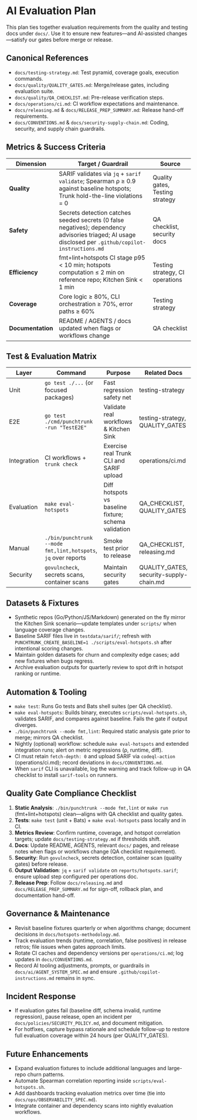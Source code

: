 # AI Evaluation Plan

This plan ties together evaluation requirements from the quality and testing docs under `docs/`. Use it to ensure new features—and AI-assisted changes—satisfy our gates before merge or release.

## Canonical References

- `docs/testing-strategy.md`: Test pyramid, coverage goals, execution commands.
- `docs/quality/QUALITY_GATES.md`: Merge/release gates, including evaluation suite.
- `docs/quality/QA_CHECKLIST.md`: Pre-release verification steps.
- `docs/operations/ci.md`: CI workflow expectations and maintenance.
- `docs/releasing.md` & `docs/RELEASE_PREP_SUMMARY.md`: Release hand-off requirements.
- `docs/CONVENTIONS.md` & `docs/security-supply-chain.md`: Coding, security, and supply chain guardrails.

## Metrics & Success Criteria

| Dimension         | Target / Guardrail                                                                                                                                    | Source                          |
| ----------------- | ----------------------------------------------------------------------------------------------------------------------------------------------------- | ------------------------------- |
| **Quality**       | SARIF validates via `jq` + `sarif validate`; Spearman ρ ≥ 0.9 against baseline hotspots; Trunk hold-the-line violations = 0                           | Quality gates, Testing strategy |
| **Safety**        | Secrets detection catches seeded secrets (0 false negatives); dependency advisories triaged; AI usage disclosed per `.github/copilot-instructions.md` | QA checklist, security docs     |
| **Efficiency**    | fmt+lint+hotspots CI stage p95 < 10 min; hotspots computation ≤ 2 min on reference repo; Kitchen Sink < 1 min                                         | Testing strategy, CI operations |
| **Coverage**      | Core logic ≥ 80%, CLI orchestration ≥ 70%, error paths ≥ 60%                                                                                          | Testing strategy                |
| **Documentation** | README / AGENTS / docs updated when flags or workflows change                                                                                         | QA checklist                    |

## Test & Evaluation Matrix

| Layer       | Command                                                        | Purpose                                              | Related Docs                            |
| ----------- | -------------------------------------------------------------- | ---------------------------------------------------- | --------------------------------------- |
| Unit        | `go test ./...` (or focused packages)                          | Fast regression safety net                           | testing-strategy                        |
| E2E         | `go test ./cmd/punchtrunk -run "TestE2E"`                      | Validate real workflows & Kitchen Sink               | testing-strategy, QUALITY_GATES         |
| Integration | CI workflows + `trunk check`                                   | Exercise real Trunk CLI and SARIF upload             | operations/ci.md                        |
| Evaluation  | `make eval-hotspots`                                           | Diff hotspots vs baseline fixture; schema validation | QA_CHECKLIST, QUALITY_GATES             |
| Manual      | `./bin/punchtrunk --mode fmt,lint,hotspots`, `jq` over reports | Smoke test prior to release                          | QA_CHECKLIST, releasing.md              |
| Security    | `govulncheck`, secrets scans, container scans                  | Maintain security gates                              | QUALITY_GATES, security-supply-chain.md |

## Datasets & Fixtures

- Synthetic repos (Go/Python/JS/Markdown) generated on the fly mirror the Kitchen Sink scenario—update templates under `scripts/` when language coverage changes.
- Baseline SARIF files live in `testdata/sarif/`; refresh with `PUNCHTRUNK_CREATE_BASELINE=1 ./scripts/eval-hotspots.sh` after intentional scoring changes.
- Maintain golden datasets for churn and complexity edge cases; add new fixtures when bugs regress.
- Archive evaluation outputs for quarterly review to spot drift in hotspot ranking or runtime.

## Automation & Tooling

- `make test`: Runs Go tests and Bats shell suites (per QA checklist).
- `make eval-hotspots`: Builds binary, executes `scripts/eval-hotspots.sh`, validates SARIF, and compares against baseline. Fails the gate if output diverges.
- `./bin/punchtrunk --mode fmt,lint`: Required static analysis gate prior to merge; mirrors QA checklist.
- Nightly (optional) workflow: schedule `make eval-hotspots` and extended integration runs; alert on metric regressions (ρ, runtime, diff).
- CI must retain `fetch-depth: 0` and upload SARIF via `codeql-action` (operations/ci.md); record deviations in `docs/CONVENTIONS.md`.
- When `sarif` CLI is unavailable, log the warning and track follow-up in QA checklist to install `sarif-tools` on runners.

## Quality Gate Compliance Checklist

1. **Static Analysis**: `./bin/punchtrunk --mode fmt,lint` or `make run` (fmt+lint+hotspots) clean—aligns with QA checklist and quality gates.
2. **Tests**: `make test` (unit + Bats) + `make eval-hotspots` pass locally and in CI.
3. **Metrics Review**: Confirm runtime, coverage, and hotspot correlation targets; update `docs/testing-strategy.md` if thresholds shift.
4. **Docs**: Update README, AGENTS, relevant `docs/` pages, and release notes when flags or workflows change (QA checklist requirement).
5. **Security**: Run `govulncheck`, secrets detection, container scan (quality gates) before release.
6. **Output Validation**: `jq` + `sarif validate` on `reports/hotspots.sarif`; ensure upload step configured per operations doc.
7. **Release Prep**: Follow `docs/releasing.md` and `docs/RELEASE_PREP_SUMMARY.md` for sign-off, rollback plan, and documentation hand-off.

## Governance & Maintenance

- Revisit baseline fixtures quarterly or when algorithms change; document decisions in `docs/hotspots-methodology.md`.
- Track evaluation trends (runtime, correlation, false positives) in release retros; file issues when gates approach limits.
- Rotate CI caches and dependency versions per `operations/ci.md`; log updates in `docs/CONVENTIONS.md`.
- Record AI tooling adjustments, prompts, or guardrails in `docs/ai/AGENT_SYSTEM_SPEC.md` and ensure `.github/copilot-instructions.md` remains in sync.

## Incident Response

- If evaluation gates fail (baseline diff, schema invalid, runtime regression), pause release, open an incident per `docs/policies/SECURITY_POLICY.md`, and document mitigation.
- For hotfixes, capture bypass rationale and schedule follow-up to restore full evaluation coverage within 24 hours (per QUALITY_GATES).

## Future Enhancements

- Expand evaluation fixtures to include additional languages and large-repo churn patterns.
- Automate Spearman correlation reporting inside `scripts/eval-hotspots.sh`.
- Add dashboards tracking evaluation metrics over time (tie into `docs/ops/OBSERVABILITY_SPEC.md`).
- Integrate container and dependency scans into nightly evaluation workflows.
